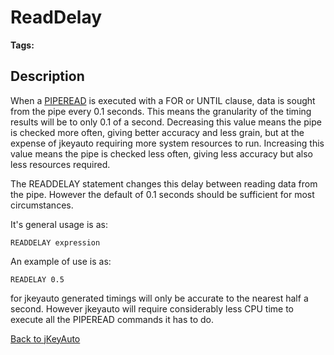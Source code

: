 # ReadDelay

<PageHeader />  

**Tags:**
<badge text='program profiling.' vertical='middle' />

## Description

When a [PIPEREAD](./../piperead/README.md) is executed with a FOR or UNTIL clause, data is sought from the pipe every 0.1 seconds. This means the granularity of the timing results will be to only 0.1 of a second. Decreasing this value means the pipe is checked more often, giving better accuracy and less grain, but at the expense of jkeyauto requiring more system resources to run. Increasing this value means the pipe is checked less often, giving less accuracy but also less resources required.

The READDELAY statement changes this delay between reading data from the pipe. However the default of 0.1 seconds should be sufficient for most circumstances.

It's general usage is as:

```
READDELAY expression
```

An example of use is as:

```
READELAY 0.5
```

for jkeyauto generated timings will only be accurate to the nearest half a second. However jkeyauto will require considerably less CPU time to execute all the PIPEREAD commands it has to do.

[Back to jKeyAuto](./../jkeyauto/README.md)

<PageFooter />
